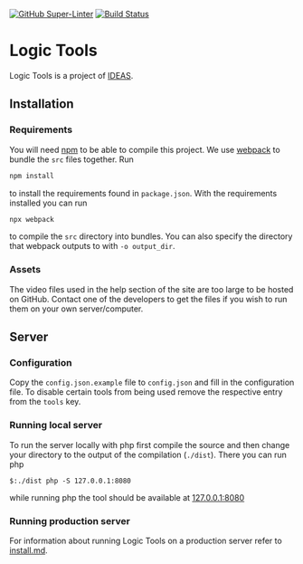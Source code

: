 [![GitHub Super-Linter](https://github.com/ideas-edu/logictools/workflows/Lint%20Code%20Base/badge.svg)](https://github.com/marketplace/actions/super-linter)
[![Build Status](https://travis-ci.org/ideas-edu/logictools.svg?branch=main)](https://travis-ci.org/ideas-edu/logictools)

# Logic Tools
Logic Tools is a project of [IDEAS](https://ideas.science.uu.nl//#projects).

## Installation
### Requirements
You will need [npm](https://www.npmjs.com/get-npm) to be able to compile this project. We use [webpack](https://webpack.js.org) to bundle the `src` files together. Run
```sh
npm install
```
to install the requirements found in `package.json`. With the requirements installed you can run
```sh
npx webpack
```
to compile the `src` directory into bundles. You can also specify the directory that webpack outputs to with `-o output_dir`.

### Assets
The video files used in the help section of the site are too large to be hosted on GitHub. Contact one of the developers to get the files if you wish to run them on your own server/computer.

## Server
### Configuration
Copy the `config.json.example` file to `config.json` and fill in the configuration file. To disable certain tools from being used remove the respective entry from the `tools` key.

### Running local server
To run the server locally with php first compile the source and then change your directory to the output of the compilation (`./dist`). There you can run php
```ssh
$:./dist php -S 127.0.0.1:8080
```
while running php the tool should be available at [127.0.0.1:8080](127.0.0.1:8080)

### Running production server
For information about running Logic Tools on a production server refer to [install.md](scripts/install.md).
